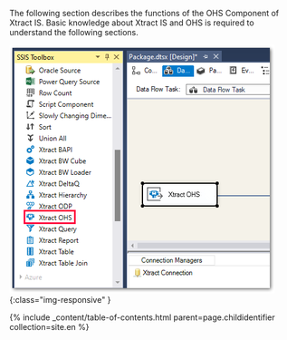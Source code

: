 The following section describes the functions of the OHS Component of Xtract IS.
Basic knowledge about Xtract IS and OHS is required to understand the following sections.

![OHS](/img/content/OHS.png){:class="img-responsive" }


{% include _content/table-of-contents.html parent=page.childidentifier collection=site.en %}